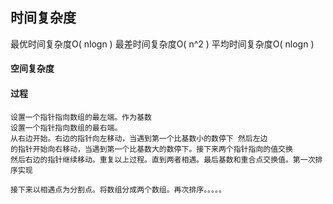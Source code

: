 ## 时间复杂度
最优时间复杂度O( nlogn )
最差时间复杂度O( n^2 )
平均时间复杂度O( nlogn )

#### 空间复杂度



#### 过程
    设置一个指针指向数组的最左端。作为基数
    设置一个指针指向数组的最右端。
    从右边开始。右边的指针向左移动，当遇到第一个比基数小的数停下 然后左边
    的指针开始向右移动，当遇到第一个比基数大的数停下。接下来两个指针指向的值交换
    然后右边的指针继续移动。重复以上过程。直到两者相遇。最后基数和重合点交换值。第一次排序实现
    
    接下来以相遇点为分割点。将数组分成两个数组。再次排序。。。。。
    
  
